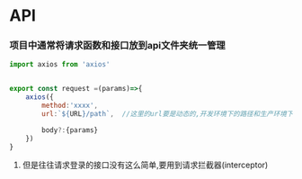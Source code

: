 # API
### 项目中通常将请求函数和接口放到api文件夹统一管理
```JavaScript
import axios from 'axios'


export const request =(params)=>{
    axios({
        method:'xxxx',
        url:`${URL}/path`,  //这里的url要是动态的,开发环境下的路径和生产环境下的路径不一样,所以不能固定url

        body?:{params}
    })
}
```
1. 但是往往请求登录的接口没有这么简单,要用到请求拦截器(interceptor)